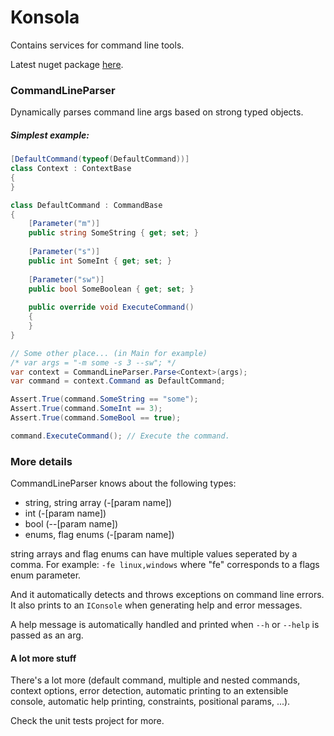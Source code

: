 # Konsola
Contains services for command line tools.

Latest nuget package [here](https://www.nuget.org/packages/Konsola).

### CommandLineParser
Dynamically parses command line args based on strong typed objects.

##### Simplest example:
```c#
[DefaultCommand(typeof(DefaultCommand))]
class Context : ContextBase
{
}

class DefaultCommand : CommandBase
{
	[Parameter("m")]
	public string SomeString { get; set; }
	
	[Parameter("s")]
	public int SomeInt { get; set; }
	
	[Parameter("sw")]
	public bool SomeBoolean { get; set; }
	
	public override void ExecuteCommand()
	{
	}
}

// Some other place... (in Main for example)
/* var args = "-m some -s 3 --sw"; */
var context = CommandLineParser.Parse<Context>(args);
var command = context.Command as DefaultCommand;

Assert.True(command.SomeString == "some");
Assert.True(command.SomeInt == 3);
Assert.True(command.SomeBool == true);

command.ExecuteCommand(); // Execute the command.
```

### More details
CommandLineParser knows about the following types:
* string, string array (-[param name])
* int (-[param name])
* bool (--[param name])
* enums, flag enums (-[param name])

string arrays and flag enums can have multiple values seperated by a comma.
For example: `-fe linux,windows` where "fe" corresponds to a flags enum parameter.

And it automatically detects and throws exceptions on command line errors. It also prints to an `IConsole` when generating help and error messages.

A help message is automatically handled and printed when `--h` or `--help` is passed as an arg.

#### A lot more stuff
There's a lot more (default command, multiple and nested commands, context options, error detection, automatic printing to an extensible console, automatic help printing, constraints, positional params, ...).

Check the unit tests project for more.
